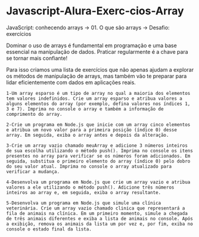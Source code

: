 # Javascript-Alura-Exerc-cios-Array
JavaScript: conhecendo arrays -> 01. O que são arrays -> Desafio: exercícios

Dominar o uso de arrays é fundamental em programação e uma base essencial na manipulação de dados. Praticar regularmente é a chave para se tornar mais confiante!

Para isso criamos uma lista de exercícios que não apenas ajudam a explorar os métodos de manipulação de arrays, mas também vão te preparar para lidar eficientemente com dados em aplicações reais.

    1-Um array esparso é um tipo de array no qual a maioria dos elementos tem valores indefinidos. Crie um array esparso e atribua valores a alguns elementos do array (por exemplo, defina valores nos índices 1, 3 e 7). Imprima no console o array e também a informação de comprimento do array.

    2-Crie um programa em Node.js que inicie com um array cinco elementos e atribua um novo valor para a primeira posição (índice 0) desse array. Em seguida, exiba o array antes e depois da alteração.

    3-Crie um array vazio chamado meuArray e adicione 3 números inteiros de sua escolha utilizando o método push(). Imprima no console os itens presentes no array para verificar se os números foram adicionados. Em seguida, substitua o primeiro elemento do array (índice 0) pelo dobro do seu valor atual. Imprima no console o array atualizado para verificar a mudança.

    4-Desenvolva um programa em Node.js que crie um array vazio e atribua valores a ele utilizando o método push(). Adicione três números inteiros ao array e, em seguida, exiba o array resultante.

    5-Desenvolva um programa em Node.js que simule uma clínica veterinária. Crie um array vazio chamado clinica que representará a fila de animais na clínica. Em um primeiro momento, simule a chegada de três animais diferentes e exiba a lista de animais no console. Após a exibição, remova os animais da lista um por vez e, por fim, exiba no console o estado final da lista.